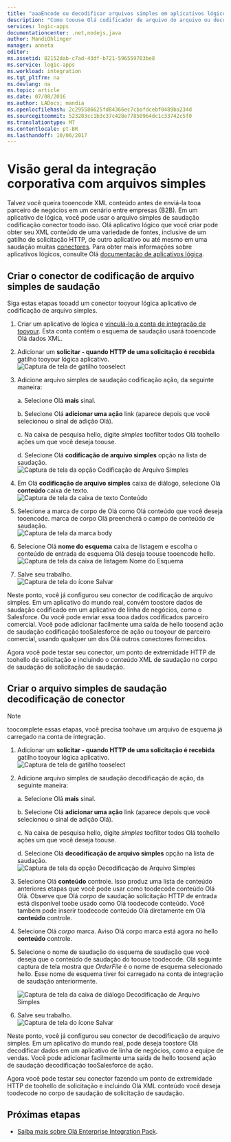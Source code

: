 ```yaml
---
title: "aaaEncode ou decodificar arquivos simples em aplicativos lógicos do Azure | Microsoft Docs"
description: "Como toouse Olá codificador de arquivo do arquivo ou decodificador em Olá Enterprise Integration Pack em seus aplicativos lógicos"
services: logic-apps
documentationcenter: .net,nodejs,java
author: MandiOhlinger
manager: anneta
editor: 
ms.assetid: 82152dab-c7ad-43df-b721-596559703be8
ms.service: logic-apps
ms.workload: integration
ms.tgt_pltfrm: na
ms.devlang: na
ms.topic: article
ms.date: 07/08/2016
ms.author: LADocs; mandia
ms.openlocfilehash: 2c295586625fd84366ec7cbafdcebf0489ba234d
ms.sourcegitcommit: 523283cc1b3c37c428e77850964dc1c33742c5f0
ms.translationtype: MT
ms.contentlocale: pt-BR
ms.lasthandoff: 10/06/2017
---
```

# <a name="overview-of-enterprise-integration-with-flat-files"></a>Visão geral da integração corporativa com arquivos simples

Talvez você queira tooencode XML conteúdo antes de enviá-la tooa parceiro de negócios em um cenário entre empresas (B2B). Em um aplicativo de lógica, você pode usar o arquivo simples de saudação codificação conector toodo isso. Olá aplicativo lógico que você criar pode obter seu XML conteúdo de uma variedade de fontes, inclusive de um gatilho de solicitação HTTP, de outro aplicativo ou até mesmo em uma saudação muitas [conectores](../connectors/apis-list.md). Para obter mais informações sobre aplicativos lógicos, consulte Olá [documentação de aplicativos lógica](logic-apps-what-are-logic-apps.md "saber mais sobre aplicativos lógicos").  

## <a name="create-hello-flat-file-encoding-connector"></a>Criar o conector de codificação de arquivo simples de saudação
Siga estas etapas tooadd um conector tooyour lógica aplicativo de codificação de arquivo simples.

1. Criar um aplicativo de lógica e [vinculá-lo a conta de integração de tooyour](logic-apps-enterprise-integration-accounts.md "Saiba toolink um aplicativo de conta tooa lógica da integração"). Esta conta contém o esquema de saudação usará tooencode Olá dados XML.  
2. Adicionar um **solicitar - quando HTTP de uma solicitação é recebida** gatilho tooyour lógica aplicativo.  
   ![Captura de tela de gatilho tooselect](./media/logic-apps-enterprise-integration-b2b/flatfile-1.png)    
3. Adicione arquivo simples de saudação codificação ação, da seguinte maneira:
   
    a. Selecione Olá **mais** sinal.
   
    b. Selecione Olá **adicionar uma ação** link (aparece depois que você selecionou o sinal de adição Olá).
   
    c. Na caixa de pesquisa hello, digite *simples* toofilter todos Olá toohello ações um que você deseja toouse.
   
    d. Selecione Olá **codificação de arquivo simples** opção na lista de saudação.   
   ![Captura de tela da opção Codificação de Arquivo Simples](media/logic-apps-enterprise-integration-flatfile/flatfile-2.png)   
4. Em Olá **codificação de arquivo simples** caixa de diálogo, selecione Olá **conteúdo** caixa de texto.  
   ![Captura de tela da caixa de texto Conteúdo](media/logic-apps-enterprise-integration-flatfile/flatfile-3.png)  
5. Selecione a marca de corpo de Olá como Olá conteúdo que você deseja tooencode. marca de corpo Olá preencherá o campo de conteúdo de saudação.     
   ![Captura de tela da marca body](media/logic-apps-enterprise-integration-flatfile/flatfile-4.png)  
6. Selecione Olá **nome do esquema** caixa de listagem e escolha o conteúdo de entrada de esquema Olá deseja toouse tooencode hello.    
   ![Captura de tela da caixa de listagem Nome do Esquema](media/logic-apps-enterprise-integration-flatfile/flatfile-5.png)  
7. Salve seu trabalho.   
   ![Captura de tela do ícone Salvar](media/logic-apps-enterprise-integration-flatfile/flatfile-6.png)  

Neste ponto, você já configurou seu conector de codificação de arquivo simples. Em um aplicativo do mundo real, convém toostore dados de saudação codificado em um aplicativo de linha de negócios, como o Salesforce. Ou você pode enviar essa tooa dados codificados parceiro comercial. Você pode adicionar facilmente uma saída de hello toosend ação de saudação codificação tooSalesforce de ação ou tooyour de parceiro comercial, usando qualquer um dos Olá outros conectores fornecidos.

Agora você pode testar seu conector, um ponto de extremidade HTTP de toohello de solicitação e incluindo o conteúdo XML de saudação no corpo de saudação de solicitação de saudação.  

## <a name="create-hello-flat-file-decoding-connector"></a>Criar o arquivo simples de saudação decodificação de conector

> [!NOTE]
> toocomplete essas etapas, você precisa toohave um arquivo de esquema já carregado na conta de integração.

1. Adicionar um **solicitar - quando HTTP de uma solicitação é recebida** gatilho tooyour lógica aplicativo.  
   ![Captura de tela de gatilho tooselect](./media/logic-apps-enterprise-integration-b2b/flatfile-1.png)    
2. Adicione arquivo simples de saudação decodificação de ação, da seguinte maneira:
   
    a. Selecione Olá **mais** sinal.
   
    b. Selecione Olá **adicionar uma ação** link (aparece depois que você selecionou o sinal de adição Olá).
   
    c. Na caixa de pesquisa hello, digite *simples* toofilter todos Olá toohello ações um que você deseja toouse.
   
    d. Selecione Olá **decodificação de arquivo simples** opção na lista de saudação.   
   ![Captura de tela da opção Decodificação de Arquivo Simples](media/logic-apps-enterprise-integration-flatfile/flatfile-2.png)   
3. Selecione Olá **conteúdo** controle. Isso produz uma lista de conteúdo anteriores etapas que você pode usar como toodecode conteúdo Olá Olá. Observe que Olá *corpo* de saudação solicitação HTTP de entrada está disponível toobe usado como Olá toodecode conteúdo. Você também pode inserir toodecode conteúdo Olá diretamente em Olá **conteúdo** controle.     
4. Selecione Olá *corpo* marca. Aviso Olá corpo marca está agora no hello **conteúdo** controle.
5. Selecione o nome de saudação do esquema de saudação que você deseja que o conteúdo de saudação do toouse toodecode. Olá seguinte captura de tela mostra que *OrderFile* é o nome de esquema selecionado hello. Esse nome de esquema tiver foi carregado na conta de integração de saudação anteriormente.
   
   ![Captura de tela da caixa de diálogo Decodificação de Arquivo Simples](media/logic-apps-enterprise-integration-flatfile/flatfile-decode-1.png)    
6. Salve seu trabalho.  
   ![Captura de tela do ícone Salvar](media/logic-apps-enterprise-integration-flatfile/flatfile-6.png)    

Neste ponto, você já configurou seu conector de decodificação de arquivo simples. Em um aplicativo do mundo real, pode deseja toostore Olá decodificar dados em um aplicativo de linha de negócios, como a equipe de vendas. Você pode adicionar facilmente uma saída de hello toosend ação de saudação decodificação tooSalesforce de ação.

Agora você pode testar seu conector fazendo um ponto de extremidade HTTP de toohello de solicitação e incluindo Olá XML conteúdo você deseja toodecode no corpo de saudação de solicitação de saudação.  

## <a name="next-steps"></a>Próximas etapas
* [Saiba mais sobre Olá Enterprise Integration Pack](logic-apps-enterprise-integration-overview.md "Saiba mais sobre o pacote de integração do Enterprise").  

